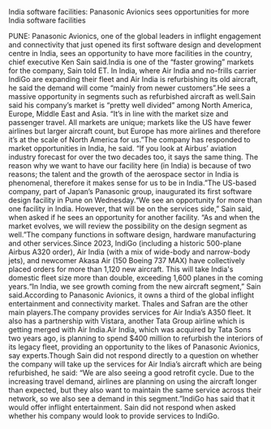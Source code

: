 India software facilities: Panasonic Avionics sees opportunities for more India software facilities

PUNE: Panasonic Avionics, one of the global leaders in inflight engagement and connectivity that just opened its first software design and development centre in India, sees an opportunity to have more facilities in the country, chief executive Ken Sain said.India is one of the “faster growing” markets for the company, Sain told ET. In India, where Air India and no-frills carrier IndiGo are expanding their fleet and Air India is refurbishing its old aircraft, he said the demand will come “mainly from newer customers”.He sees a massive opportunity in segments such as refurbished aircraft as well.Sain said his company’s market is “pretty well divided” among North America, Europe, Middle East and Asia. “It’s in line with the market size and passenger travel. All markets are unique; markets like the US have fewer airlines but larger aircraft count, but Europe has more airlines and therefore it’s at the scale of North America for us.”The company has responded to market opportunities in India, he said. “If you look at Airbus’ aviation industry forecast for over the two decades too, it says the same thing. The reason why we want to have our facility here (in India) is because of two reasons; the talent and the growth of the aerospace sector in India is phenomenal, therefore it makes sense for us to be in India.”The US-based company, part of Japan’s Panasonic group, inaugurated its first software design facility in Pune on Wednesday.“We see an opportunity for more than one facility in India. However, that will be on the services side,” Sain said, when asked if he sees an opportunity for another facility. “As and when the market evolves, we will review the possibility on the design segment as well.”The company functions in software design, hardware manufacturing and other services.Since 2023, IndiGo (including a historic 500-plane Airbus A320 order), Air India (with a mix of wide-body and narrow-body jets), and newcomer Akasa Air (150 Boeing 737 MAX) have collectively placed orders for more than 1,120 new aircraft. This will take India's domestic fleet size more than double, exceeding 1,600 planes in the coming years.“In India, we see growth coming from the new aircraft segment,” Sain said.According to Panasonic Avionics, it owns a third of the global inflight entertainment and connectivity market. Thales and Safran are the other main players.The company provides services for Air India’s A350 fleet. It also has a partnership with Vistara, another Tata Group airline which is getting merged with Air India.Air India, which was acquired by Tata Sons two years ago, is planning to spend $400 million to refurbish the interiors of its legacy fleet, providing an opportunity to the likes of Panasonic Avionics, say experts.Though Sain did not respond directly to a question on whether the company will take up the services for Air India’s aircraft which are being refurbished, he said: “We are also seeing a good retrofit cycle. Due to the increasing travel demand, airlines are planning on using the aircraft longer than expected, but they also want to maintain the same service across their network, so we also see a demand in this segment.”IndiGo has said that it would offer inflight entertainment. Sain did not respond when asked whether his company would look to provide services to IndiGo.